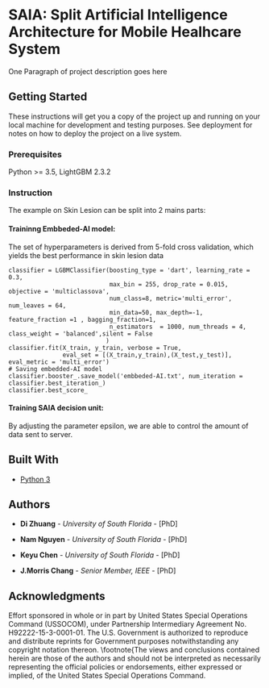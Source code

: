 # SAIA: Split Artificial Intelligence Architecture for Mobile Healhcare System

One Paragraph of project description goes here

## Getting Started

These instructions will get you a copy of the project up and running on your local machine for development and testing purposes. See deployment for notes on how to deploy the project on a live system.

### Prerequisites

Python >= 3.5, LightGBM 2.3.2

### Instruction
The example on Skin Lesion can be split into 2 mains parts:
#### Traininng Embbeded-AI model: 
The set of hyperparameters is derived from 5-fold cross validation, which yields the best performance in skin lesion data
```
classifier = LGBMClassifier(boosting_type = 'dart', learning_rate = 0.3, 
                            max_bin = 255, drop_rate = 0.015, objective = 'multiclassova',
                            num_class=8, metric='multi_error', num_leaves = 64, 
                            min_data=50, max_depth=-1, feature_fraction =1 , bagging_fraction=1,
                            n_estimators  = 1000, num_threads = 4, class_weight = 'balanced',silent = False
                           )
classifier.fit(X_train, y_train, verbose = True, 
               eval_set = [(X_train,y_train),(X_test,y_test)], eval_metric = 'multi_error')
# Saving embedded-AI model
classifier.booster_.save_model('embbeded-AI.txt', num_iteration = classifier.best_iteration_)
classifier.best_score_
```
#### Training SAIA decision unit:
By adjusting the parameter epsilon, we are able to control the amount of data sent to server.

## Built With

* [Python 3](https://www.python.org/download/releases/3.0/) 

## Authors

* **Di Zhuang** - *University of South Florida* - [PhD]

* **Nam Nguyen** - *University of South Florida* - [PhD]

* **Keyu Chen** - *University of South Florida* - [PhD]
* **J.Morris Chang** - *Senior Member, IEEE* - [PhD]

## Acknowledgments
Effort sponsored in whole or in part by United States Special Operations Command (USSOCOM), under Partnership Intermediary Agreement No. H92222-15-3-0001-01. The U.S. Government is authorized to reproduce and distribute reprints for Government purposes notwithstanding any copyright notation thereon. \footnote{The views and conclusions contained herein are those of the authors and should not be interpreted as necessarily representing the official policies or endorsements, either expressed or implied, of the United States Special Operations Command.

